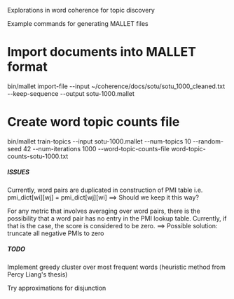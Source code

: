 Explorations in word coherence for topic discovery

Example commands for generating MALLET files

# Import documents into MALLET format
bin/mallet import-file --input ~/coherence/docs/sotu/sotu_1000_cleaned.txt --keep-sequence --output sotu-1000.mallet

# Create word topic counts file
bin/mallet train-topics --input sotu-1000.mallet --num-topics 10 --random-seed 42 --num-iterations 1000 --word-topic-counts-file word-topic-counts-sotu-1000.txt

##### ISSUES #####

Currently, word pairs are duplicated in construction of PMI table
i.e. pmi_dict[wi][wj] = pmi_dict[wj][wi]
 ==> Should we keep it this way?

For any metric that involves averaging over word pairs,
there is the possibility that a word pair has no entry
in the PMI lookup table.
Currently, if that is the case, the score is considered to be zero.
 ==> Possible solution: truncate all negative PMIs to zero 

##### TODO #####

Implement greedy cluster over most frequent words
(heuristic method from Percy Liang's thesis)

Try approximations for disjunction

